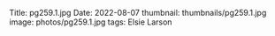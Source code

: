 Title: pg259.1.jpg
Date: 2022-08-07
thumbnail: thumbnails/pg259.1.jpg
image: photos/pg259.1.jpg
tags: Elsie Larson
